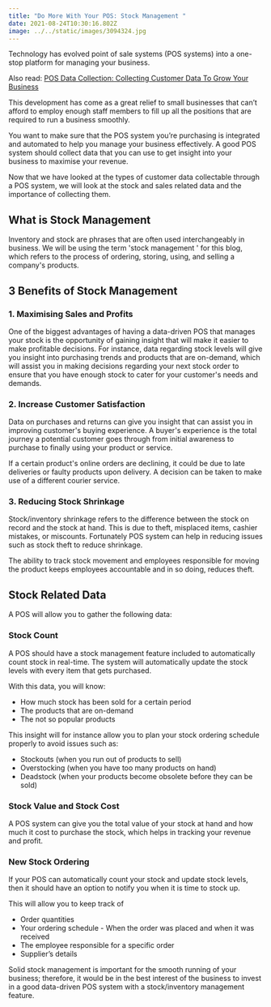 ```yaml
---
title: "Do More With Your POS: Stock Management "
date: 2021-08-24T10:30:16.802Z
image: ../../static/images/3094324.jpg
---
```

Technology has evolved point of sale systems (POS systems) into a one-stop platform for managing your business.

Also read: [POS Data Collection: Collecting Customer Data To Grow Your Business](https://www.waitr.co.za/pos-data-collection-collecting-customer-data-to-grow-your-business/)

This development has come as a great relief to small businesses that can’t afford to employ enough staff members to fill up all the positions that are required to run a business smoothly. 

You want to make sure that the POS system you’re purchasing is integrated and automated to help you manage your business effectively. A good POS system should collect data that you can use to get insight into your business to maximise your revenue.  

Now that we have looked at the types of customer data collectable through a POS system, we will look at the stock and sales related data and the importance of collecting them. 

## What is Stock Management 

Inventory and stock are phrases that are often used interchangeably in business. We will be using the term 'stock management ' for this blog, which refers to the process of ordering, storing, using, and selling a company's products. 

## 3 Benefits of Stock Management

### 1. Maximising Sales and Profits

One of the biggest advantages of having a data-driven POS that manages your stock is the opportunity of gaining insight that will make it easier to make profitable decisions. For instance, data regarding stock levels will give you insight into purchasing trends and products that are on-demand, which will assist you in making decisions regarding your next stock order to ensure that you have enough stock to cater for your customer's needs and demands. 

### 2. Increase Customer Satisfaction

 Data on purchases and returns can give you insight that can assist you in improving customer's buying experience. A buyer's experience is the total journey a potential customer goes through from initial awareness to purchase to finally using your product or service. 

If a certain product's online orders are declining, it could be due to late deliveries or faulty products upon delivery. A decision can be taken to make use of a different courier service.

### 3. Reducing Stock Shrinkage

Stock/inventory shrinkage refers to the difference between the stock on record and the stock at hand. This is due to theft, misplaced items, cashier mistakes, or miscounts. Fortunately POS system can help in reducing issues such as stock theft to reduce shrinkage. 

The ability to track stock movement and employees responsible for moving the product keeps employees accountable and in so doing, reduces theft. 

## Stock Related Data 

A POS will allow you to gather the following data: 

### Stock Count

A POS should have a stock management feature included to automatically count stock in real-time. The system will automatically update the stock levels with every item that gets purchased. 

With this data, you will know:

* How much stock has been sold for a certain period
* The products that are on-demand
* The not so popular products 

This insight will for instance allow you to plan your stock ordering schedule properly to avoid issues such as:

* Stockouts (when you run out of products to sell)
* Overstocking (when you have too many products on hand)
* Deadstock (when your products become obsolete before they can be sold)

### Stock Value and Stock Cost

A POS system can give you the total value of your stock at hand and how much it cost to purchase the stock, which helps in tracking your revenue and profit. 

### New Stock Ordering

If your POS can automatically count your stock and update stock levels, then it should have an option to notify you when it is time to stock up. 

This will allow you to keep track of 

* Order quantities
* Your ordering schedule - When the order was placed and when it was received
* The employee responsible for a specific order
* Supplier’s details

Solid stock management is important for the smooth running of your business; therefore, it would be in the best interest of the business to invest in a good data-driven POS system with a stock/inventory management feature.